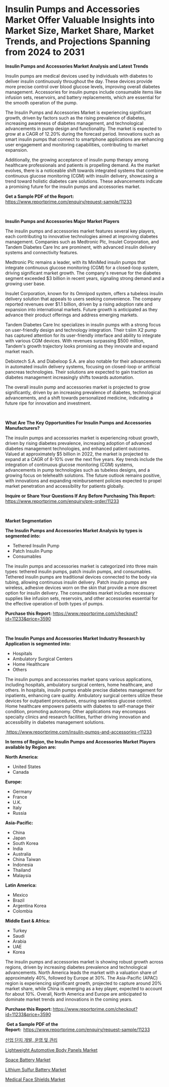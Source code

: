 <p><h1>Insulin Pumps and Accessories Market Offer Valuable Insights into Market Size, Market Share, Market Trends, and Projections Spanning from 2024 to 2031</h1></p><p><strong>Insulin Pumps and Accessories Market Analysis and Latest Trends</strong></p>
<p><p>Insulin pumps are medical devices used by individuals with diabetes to deliver insulin continuously throughout the day. These devices provide more precise control over blood glucose levels, improving overall diabetes management. Accessories for insulin pumps include consumable items like infusion sets, reservoirs, and battery replacements, which are essential for the smooth operation of the pump.</p><p>The Insulin Pumps and Accessories Market is experiencing significant growth, driven by factors such as the rising prevalence of diabetes, increasing awareness of diabetes management, and technological advancements in pump design and functionality. The market is expected to grow at a CAGR of 12.20% during the forecast period. Innovations such as smart insulin pumps that connect to smartphone applications are enhancing user engagement and monitoring capabilities, contributing to market expansion.</p><p>Additionally, the growing acceptance of insulin pump therapy among healthcare professionals and patients is propelling demand. As the market evolves, there is a noticeable shift towards integrated systems that combine continuous glucose monitoring (CGM) with insulin delivery, showcasing a trend toward holistic diabetes care solutions. These advancements indicate a promising future for the insulin pumps and accessories market.</p></p>
<p><strong>Get a Sample PDF of the Report:&nbsp;</strong> <a href="https://www.reportprime.com/enquiry/request-sample/11233">https://www.reportprime.com/enquiry/request-sample/11233</a></p>
<p>&nbsp;</p>
<p><strong>Insulin Pumps and Accessories Major Market Players</strong></p>
<p><p>The insulin pumps and accessories market features several key players, each contributing to innovative technologies aimed at improving diabetes management. Companies such as Medtronic Plc, Insulet Corporation, and Tandem Diabetes Care Inc are prominent, with advanced insulin delivery systems and connectivity features. </p><p>Medtronic Plc remains a leader, with its MiniMed insulin pumps that integrate continuous glucose monitoring (CGM) for a closed-loop system, driving significant market growth. The company's revenue for the diabetes segment exceeded $3 billion in recent years, signaling strong demand and a growing user base.</p><p>Insulet Corporation, known for its Omnipod system, offers a tubeless insulin delivery solution that appeals to users seeking convenience. The company reported revenues over $1.1 billion, driven by a rising adoption rate and expansion into international markets. Future growth is anticipated as they advance their product offerings and address emerging markets.</p><p>Tandem Diabetes Care Inc specializes in insulin pumps with a strong focus on user-friendly design and technology integration. Their t:slim X2 pump has captured attention for its user-friendly interface and ability to integrate with various CGM devices. With revenues surpassing $500 million, Tandem's growth trajectory looks promising as they innovate and expand market reach.</p><p>Debiotech S.A. and Diabeloop S.A. are also notable for their advancements in automated insulin delivery systems, focusing on closed-loop or artificial pancreas technologies. Their solutions are expected to gain traction as diabetes management increasingly shifts towards automation.</p><p>The overall insulin pump and accessories market is projected to grow significantly, driven by an increasing prevalence of diabetes, technological advancements, and a shift towards personalized medicine, indicating a future ripe for innovation and investment.</p></p>
<p>&nbsp;</p>
<p><strong>What Are The Key Opportunities For Insulin Pumps and Accessories Manufacturers?</strong></p>
<p><p>The insulin pumps and accessories market is experiencing robust growth, driven by rising diabetes prevalence, increasing adoption of advanced diabetes management technologies, and enhanced patient outcomes. Valued at approximately $5 billion in 2022, the market is projected to expand at a CAGR of 8-10% over the next five years. Key trends include the integration of continuous glucose monitoring (CGM) systems, advancements in pump technologies such as tubeless designs, and a growing focus on telehealth solutions. The future outlook remains positive, with innovations and expanding reimbursement policies expected to propel market penetration and accessibility for patients globally.</p></p>
<p><strong>Inquire or Share Your Questions If Any Before Purchasing This Report:</strong> <a href="https://www.reportprime.com/enquiry/pre-order/11233">https://www.reportprime.com/enquiry/pre-order/11233</a></p>
<p>&nbsp;</p>
<p><strong>Market Segmentation</strong></p>
<p><strong>The Insulin Pumps and Accessories Market Analysis by types is segmented into:</strong></p>
<p><ul><li>Tethered Insulin Pump</li><li>Patch Insulin Pump</li><li>Consumables</li></ul></p>
<p><p>The insulin pumps and accessories market is categorized into three main types: tethered insulin pumps, patch insulin pumps, and consumables. Tethered insulin pumps are traditional devices connected to the body via tubing, allowing continuous insulin delivery. Patch insulin pumps are wireless, adhesive devices worn on the skin that provide a more discreet option for insulin delivery. The consumables market includes necessary supplies like infusion sets, reservoirs, and other accessories essential for the effective operation of both types of pumps.</p></p>
<p><strong>Purchase this Report:&nbsp;</strong><a href="https://www.reportprime.com/checkout?id=11233&price=3590">https://www.reportprime.com/checkout?id=11233&price=3590</a></p>
<p>&nbsp;</p>
<p><strong>The Insulin Pumps and Accessories Market Industry Research by Application is segmented into:</strong></p>
<p><ul><li>Hospitals</li><li>Ambulatory Surgical Centers</li><li>Home Healthcare</li><li>Others</li></ul></p>
<p><p>The insulin pumps and accessories market spans various applications, including hospitals, ambulatory surgical centers, home healthcare, and others. In hospitals, insulin pumps enable precise diabetes management for inpatients, enhancing care quality. Ambulatory surgical centers utilize these devices for outpatient procedures, ensuring seamless glucose control. Home healthcare empowers patients with diabetes to self-manage their condition, promoting autonomy. Other applications may encompass specialty clinics and research facilities, further driving innovation and accessibility in diabetes management solutions.</p></p>
<p><a href="https://www.reportprime.com/insulin-pumps-and-accessories-r11233">&nbsp;https://www.reportprime.com/insulin-pumps-and-accessories-r11233</a></p>
<p><strong>In terms of Region, the Insulin Pumps and Accessories Market Players available by Region are:</strong></p>
<p>
    <p> <strong> North America: </strong>
        <ul>
            <li>United States</li>
            <li>Canada</li>
        </ul>
        </p> 
    <p> <strong> Europe: </strong>
        <ul>
            <li>Germany</li>
            <li>France</li>
            <li>U.K.</li>
            <li>Italy</li>
            <li>Russia</li>
        </ul>
        </p> 
    <p> <strong> Asia-Pacific: </strong>
        <ul>
            <li>China</li>
            <li>Japan</li>
            <li>South Korea</li>
            <li>India</li>
            <li>Australia</li>
            <li>China Taiwan</li>
            <li>Indonesia</li>
            <li>Thailand</li>
            <li>Malaysia</li>
        </ul>
        </p> 
    <p> <strong> Latin America: </strong>
        <ul>
            <li>Mexico</li>
            <li>Brazil</li>
            <li>Argentina Korea</li>
            <li>Colombia</li>
        </ul>
        </p> 
    <p> <strong> Middle East & Africa: </strong>
        <ul>
            <li>Turkey</li>
            <li>Saudi</li>
            <li>Arabia</li>
            <li>UAE</li>
            <li>Korea</li>
        </ul>
    </p>
    </p>
<p><p>The insulin pumps and accessories market is showing robust growth across regions, driven by increasing diabetes prevalence and technological advancements. North America leads the market with a valuation share of approximately 40%, followed by Europe at 30%. The Asia-Pacific (APAC) region is experiencing significant growth, projected to capture around 20% market share, while China is emerging as a key player, expected to account for about 10%. Overall, North America and Europe are anticipated to dominate market trends and innovations in the coming years.</p></p>
<p><strong>Purchase this Report: </strong><a href="https://www.reportprime.com/checkout?id=11233&price=3590">https://www.reportprime.com/checkout?id=11233&price=3590</a></p>
<p>&nbsp;<strong>Get a Sample PDF of the Report:&nbsp;&nbsp;</strong><a href="https://www.reportprime.com/enquiry/request-sample/11233">https://www.reportprime.com/enquiry/request-sample/11233</a></p>
<p><strong></strong></p>
<p><p><a href="https://medium.com/@sskccayi85/industrial-park-development-operation-and-management-market-%EC%9D%98-%EA%B8%80%EB%A1%9C%EB%B2%8C-%EC%8B%9C%EC%9E%A5-%EA%B0%9C%EC%9A%94%EB%8A%94-%EC%A0%84-%EC%84%B8%EA%B3%84-%EB%B0%8F-%EC%A3%BC%EC%9A%94-%EC%8B%9C%EC%9E%A5%EC%9D%98-%EC%82%B0%EC%97%85%EC%97%90-%EC%98%81%ED%96%A5%EC%9D%84-26e3c341a605?postPublishedType=initial">산업 단지 개발, 운영 및 관리</a></p><p><a href="https://issuu.com/reportprime-2/docs/lightweight-automotive-body-panels-_7af8f59b02591e">Lightweight Automotive Body Panels Market</a></p><p><a href="https://medium.com/@alaynarohan2014/the-global-market-overview-of-the-space-battery-market-provides-a-unique-perspective-on-the-key-7426f33f2136">Space Battery Market</a></p><p><a href="https://medium.com/@jacobpayne74/global-lithium-sulfur-battery-market-sector-types-applications-market-player-strategies-161e6a0e0854">Lithium Sulfur Battery Market</a></p><p><a href="https://github.com/AbbasMahmud554/Market-Research-Report-List-1/blob/main/medical-face-shields-market.md">Medical Face Shields Market</a></p></p>
